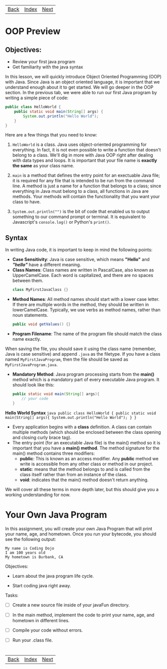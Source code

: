 <table width="100%">
    <tr>
        <td><a href="./004_Hello_World.md">Back</a></td>
        <td><a href="../Index.md">Index</a></td>
        <td><a href="./006_Variables.md">Next</a></td>
    </tr>
</table>

#

#   OOP Preview

## Objectives:
*   Review your first java program
*   Get familiarity with the java syntax

In this lesson, we will quickly introduce Object Oriented Programming (OOP) with Java. Since Java is an object oriented language, it is important that we understand enough about it to get started. We will go deeper in the OOP section. In the previous tab, we were able to run our first Java program by writing a simple piece of code:
```java
public class HelloWorld {
    public static void main(String[] args) {
        System.out.println("Hello World");
    }
}
```
Here are a few things that you need to know:

1.  `HelloWorld` is a class. Java uses object-oriented programming for everything. In fact, it is not even possible to write a function that doesn't belong to a class. We'll dig in more with Java OOP right after dealing with data types and loops. It is important that your file name is __exactly the same__ as your class name.

2.  `main` is a method that defines the entry point for an exectuable Java file; it is required for any file that is intended to be run from the command line. A method is just a name for a function that belongs to a class; since everything in Java must belong to a class, all functions in Java are methods. Your methods will contain the functionality that you want your class to have.

3.  `System.out.println("")` is the bit of code that enabled us to output something to our command prompt or terminal. It is equivalent to Javascript's `console.log()` or Python's `print()`.

## Syntax
In writing Java code, it is important to keep in mind the following points:

*   __Case Sensitivity__: Java is case sensitive, which means __"Hello"__ and ***"hello"*** have a different meaning.
*   __Class Names__: Class names are written in PascalCase, also known as UpperCamelCase. Each word is capitalized, and there are no spaces between them.
    ```java
    class MyFirstJavaClass {}
    ```
*   __Method Names__: All method names should start with a lower case letter. If there are multiple words in the method, they should be written in lowerCamelCase. Typically, we use verbs as method names, rather than noun statements.
    ```java
    public void getValues() {}
    ```
*   __Program Filename__: The name of the program file should match the class name exactly. 

When saving the file, you should save it using the class name (remember, Java is case sensitive) and append `.java` as the filetype. If you have a class named `MyFirstJavaProgram`, then the file should be saved as `MyFirstJavaProgram.java`.

*   __Mandatory Method__: Java program processing starts from the __main()__ method which is a mandatory part of every executable Java program. It should look like this:
    ```java
    public static void main(String[] args){
        // your code
    }
    ```
__Hello World Syntax__
    ```java
    public class HelloWorld {
        public static void main(String[] args){
            System.out.println("Hello World");
        }
    }
    ```
*   Every application begins with a __class__ definition. A class can contain multiple methods (which should be enclosed between the class opening and closing curly brace tag).
*   The entry point (for an executable Java file) is the main() method so it is important that you have a __main() method__. The method signature for the main() method contains three modifiers:
    *  __public__: This is known as an access modifier. Any __public__ method we write is accessible from any other class or method in our project.
    *   __static__:  means that the method belongs to and is called from the class itself rather than from an instance of the class.
    *   __void__: indicates that the main() method doesn't return anything.
  
We will cover all these terms in more depth later, but this should give you a working understanding for now.
#

#   Your Own Java Program

In this assignment, you will create your own Java Program that will print your name, age, and hometown. Once you run your bytecode, you should see the following output:
```
My name is Coding Dojo
I am 100 years old
My hometown is Burbank, CA
```
Objectives:
*   Learn about the java program life cycle.

*   Start coding java right away.

Tasks:
* [ ] Create a new source file inside of your javaFun directory.

* [ ] In the main method, implement the code to print your name, age, and hometown in different lines.

* [ ] Compile your code without errors.

* [ ] Run your .class file.


#

<table width="100%">
    <tr>
        <td><a href="./004_Hello_World.md">Back</a></td>
        <td><a href="../Index.md">Index</a></td>
        <td><a href="./006_Variables.md">Next</a></td>
    </tr>
</table>
